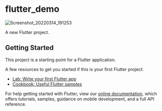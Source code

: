 # flutter_demo

![Screenshot_20220314_191253](https://user-images.githubusercontent.com/5449548/158185017-3ff97891-6f66-4dca-9ecd-ea19a1e0d778.png)

A new Flutter project.

## Getting Started

This project is a starting point for a Flutter application.

A few resources to get you started if this is your first Flutter project:

- [Lab: Write your first Flutter app](https://flutter.dev/docs/get-started/codelab)
- [Cookbook: Useful Flutter samples](https://flutter.dev/docs/cookbook)

For help getting started with Flutter, view our
[online documentation](https://flutter.dev/docs), which offers tutorials,
samples, guidance on mobile development, and a full API reference.
